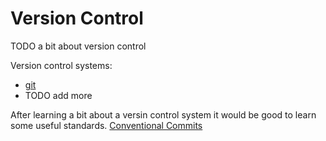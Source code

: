# Version Control

TODO a bit about version control

Version control systems:

- [git](git/git.md)
- TODO add more

After learning a bit about a versin control system it would be good to learn some useful standards.
[Conventional Commits](conventional_commits.md)
